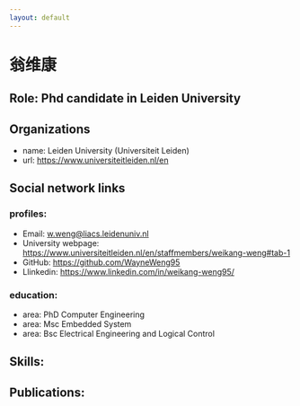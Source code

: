 ```yaml
---
layout: default
---
```


# 翁维康

## Role: Phd candidate in Leiden University

## Organizations
  - name: Leiden University (Universiteit Leiden)
  - url: https://www.universiteitleiden.nl/en

## Social network links
### profiles:
  - Email: w.weng@liacs.leidenuniv.nl
  - University webpage: https://www.universiteitleiden.nl/en/staffmembers/weikang-weng#tab-1
  - GitHub: https://github.com/WayneWeng95
  - Llinkedin: https://www.linkedin.com/in/weikang-weng95/

### education:
  - area: PhD Computer Engineering
  - area: Msc Embedded System
  - area: Bsc Electrical Engineering and Logical Control

## Skills:

## Publications:
